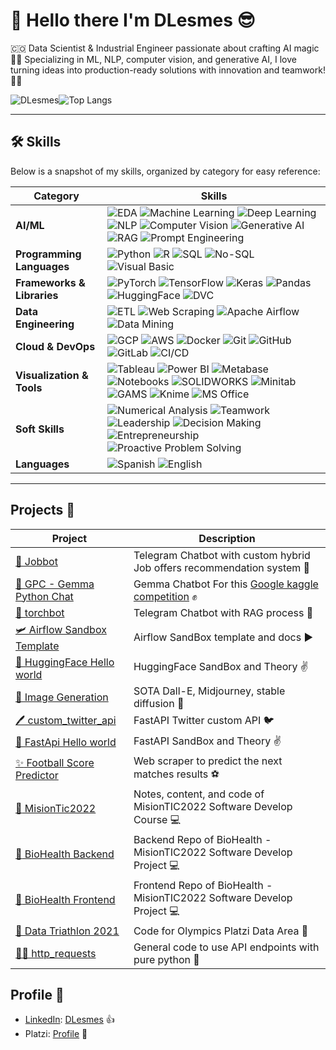 # :wave: Hello there I'm DLesmes :sunglasses:

🇨🇴 Data Scientist & Industrial Engineer passionate about crafting AI magic 🤖✨ Specializing in ML, NLP, computer vision, and generative AI, I love turning ideas into production-ready solutions with innovation and teamwork! 🎯👥


![DLesmes](https://github-readme-stats.vercel.app/api?username=dlesmes&show_icons=true&theme=github_dark_dimmed&count_private=true)![Top Langs](https://github-readme-stats.vercel.app/api/top-langs/?username=dlesmes&layout=compact)

---

## 🛠️ Skills

Below is a snapshot of my skills, organized by category for easy reference:

| **Category**            | **Skills**                                                                                                   |
|--------------------------|-------------------------------------------------------------------------------------------------------------|
| **AI/ML**               | ![EDA](https://img.shields.io/badge/EDA-red?style=plastic) ![Machine Learning](https://img.shields.io/badge/Machine%20Learning-brightgreen?style=plastic) ![Deep Learning](https://img.shields.io/badge/Deep%20Learning-yellow?style=plastic) ![NLP](https://img.shields.io/badge/NLP-orange?style=plastic) ![Computer Vision](https://img.shields.io/badge/Computer%20Vision-red?style=plastic) ![Generative AI](https://img.shields.io/badge/Generative%20AI-pink?style=plastic) ![RAG](https://img.shields.io/badge/RAG-purple?style=plastic) ![Prompt Engineering](https://img.shields.io/badge/Prompt%20Engineering-cyan?style=plastic) |
| **Programming Languages** | ![Python](https://img.shields.io/badge/Python-%23FFD700?style=plastic&logo=python&logoColor=white) ![R](https://img.shields.io/badge/R-%23276DC3?style=plastic&logo=r&logoColor=white) ![SQL](https://img.shields.io/badge/SQL-%23F29111?style=plastic&logo=postgresql&logoColor=white) ![No-SQL](https://img.shields.io/badge/No--SQL-%23FF4500?style=plastic&logo=mongodb&logoColor=white) ![Visual Basic](https://img.shields.io/badge/Visual%20Basic-%23008080?style=plastic&logo=visual-basic&logoColor=white) |
| **Frameworks & Libraries** | ![PyTorch](https://img.shields.io/badge/PyTorch-%23EE4C2C?style=plastic&logo=pytorch&logoColor=white) ![TensorFlow](https://img.shields.io/badge/TensorFlow-%23FF6F00?style=plastic&logo=tensorflow&logoColor=white) ![Keras](https://img.shields.io/badge/Keras-%23D00000?style=plastic&logo=keras&logoColor=white) ![Pandas](https://img.shields.io/badge/Pandas-%23150458?style=plastic&logo=pandas&logoColor=white) ![HuggingFace](https://img.shields.io/badge/Hugging%20Face%20Transformers-%23FFD21E?style=plastic&logo=huggingface&logoColor=black) ![DVC](https://img.shields.io/badge/DVC-%2313ADC7?style=plastic&logo=dvc&logoColor=white) |
| **Data Engineering**    | ![ETL](https://img.shields.io/badge/ETL-brightgreen?style=plastic) ![Web Scraping](https://img.shields.io/badge/Web%20Scraping-yellow?style=plastic) ![Apache Airflow](https://img.shields.io/badge/Apache%20Airflow-%23017CEE?style=plastic&logo=apache-airflow&logoColor=white) ![Data Mining](https://img.shields.io/badge/Data%20Mining-orange?style=plastic) |
| **Cloud & DevOps**      | ![GCP](https://img.shields.io/badge/GCP-%234285F4?style=plastic&logo=google-cloud&logoColor=white) ![AWS](https://img.shields.io/badge/AWS-%23FF9900?style=plastic&logo=amazon-aws&logoColor=white) ![Docker](https://img.shields.io/badge/Docker-%232496ED?style=plastic&logo=docker&logoColor=white) ![Git](https://img.shields.io/badge/Git-%23F05032?style=plastic&logo=git&logoColor=white) ![GitHub](https://img.shields.io/badge/GitHub-%23181717?style=plastic&logo=github&logoColor=white) ![GitLab](https://img.shields.io/badge/GitLab-%23FCA121?style=plastic&logo=gitlab&logoColor=white) ![CI/CD](https://img.shields.io/badge/CI%2FCD-%2300C4B4?style=plastic) |
| **Visualization & Tools** | ![Tableau](https://img.shields.io/badge/Tableau-%23E97627?style=plastic&logo=tableau&logoColor=white) ![Power BI](https://img.shields.io/badge/Power%20BI-%23F2C811?style=plastic&logo=power-bi&logoColor=black) ![Metabase](https://img.shields.io/badge/Metabase-%23509EE3?style=plastic&logo=metabase&logoColor=white) ![Notebooks](https://img.shields.io/badge/Notebooks-%23F37626?style=plastic&logo=jupyter&logoColor=white) ![SOLIDWORKS](https://img.shields.io/badge/SOLIDWORKS-%23ED1C24?style=plastic&logo=solidworks&logoColor=white) ![Minitab](https://img.shields.io/badge/Minitab-%2300A1D6?style=plastic&logo=minitab&logoColor=white) ![GAMS](https://img.shields.io/badge/GAMS-%23800080?style=plastic) ![Knime](https://img.shields.io/badge/Knime-%23F5A623?style=plastic&logo=knime&logoColor=white) ![MS Office](https://img.shields.io/badge/MS%20Office-%23D83B01?style=plastic&logo=microsoft-office&logoColor=white) |
| **Soft Skills**         | ![Numerical Analysis](https://img.shields.io/badge/Numerical%20Analysis-brightgreen?style=plastic) ![Teamwork](https://img.shields.io/badge/Teamwork-yellow?style=plastic) ![Leadership](https://img.shields.io/badge/Leadership-orange?style=plastic) ![Decision Making](https://img.shields.io/badge/Decision%20Making-red?style=plastic) ![Entrepreneurship](https://img.shields.io/badge/Entrepreneurship-pink?style=plastic) ![Proactive Problem Solving](https://img.shields.io/badge/Proactive%20Problem%20Solving-purple?style=plastic) |
| **Languages**           | ![Spanish](https://img.shields.io/badge/Spanish-Native-brightgreen?style=plastic) ![English](https://img.shields.io/badge/English-B2-yellow?style=plastic) |

---

## Projects :briefcase:

| **Project** | **Description** |
|---|--- |
| [💼 Jobbot](https://github.com/DLesmes/jobbot/blob/main/README.md)| Telegram Chatbot with custom hybrid Job offers recommendation system 🛃 |
| [💎 GPC - Gemma Python Chat](https://github.com/DLesmes/GPC/blob/main/README.md)| Gemma Chatbot For this [Google kaggle competition](https://www.kaggle.com/competitions/data-assistants-with-gemma/overview) ✊ |
| [🤖 torchbot](https://github.com/DLesmes/torchbot)| Telegram Chatbot with RAG process 🩵 |
| [🛩 Airflow Sandbox Template](https://github.com/DLesmes/airflow_sandbox_template)| Airflow SandBox template and docs ▶️ |
| [🤗 HuggingFace Hello world](https://github.com/DLesmes/hugging_face)| HuggingFace SandBox and Theory ✌️ |
| [🌅 Image Generation](https://github.com/DLesmes/image_generation)| SOTA Dall-E, Midjourney, stable diffusion 🌁|
| [🖊️ custom_twitter_api](https://github.com/DLesmes/custom_twitter_api)| FastAPI Twitter custom API 🐦 |
| [🙏 FastApi Hello world](https://github.com/DLesmes/fast_api_hw)| FastAPI SandBox and Theory ✌️ |
| [:sparkles: Football Score Predictor](https://github.com/DLesmes/football_score_predictor)| Web scraper to predict the next matches results :soccer: |
| [:rocket: MisionTic2022](https://github.com/DLesmes/MisionTic2022)| Notes, content, and code of MisionTIC2022 Software Develop Course 💻 |
| [:rocket: BioHealth Backend](https://github.com/DLesmes/biohealth_backend)| Backend Repo of BioHealth - MisionTIC2022 Software Develop Project 💻 |
| [:rocket: BioHealth Frontend](https://github.com/DLesmes/biohealth_frontend)| Frontend Repo of BioHealth - MisionTIC2022 Software Develop Project 💻 |
| [🏅 Data Triathlon 2021](https://github.com/DLesmes/Data_Triathlon_2021)| Code for Olympics Platzi Data Area 🥇 |
| [☝🏻 http_requests](https://github.com/DLesmes/http_requests)| General code to use API endpoints with pure python 🐍 |
    
## Profile 👔
- [LinkedIn](https://www.linkedin.com/in/diegolesmes-lnkdn/): [DLesmes](https://1drv.ms/b/s!AspgOuOCtiKUgWeh5OwZrOFvJrza?e=7PVEez) 👍
- Platzi: [Profile](https://platzi.com/p/dlesmes/) 🚀
